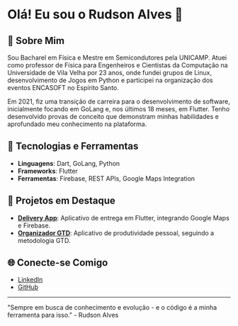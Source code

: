 # Olá! Eu sou o Rudson Alves 👋

## 🌟 Sobre Mim
Sou Bacharel em Física e Mestre em Semicondutores pela UNICAMP. Atuei como professor de Física para Engenheiros e Cientistas da Computação na Universidade de Vila Velha por 23 anos, onde fundei grupos de Linux, desenvolvimento de Jogos em Python e participei na organização dos eventos ENCASOFT no Espírito Santo.

Em 2021, fiz uma transição de carreira para o desenvolvimento de software, inicialmente focando em GoLang e, nos últimos 18 meses, em Flutter. Tenho desenvolvido provas de conceito que demonstram minhas habilidades e aprofundado meu conhecimento na plataforma.

## 🚀 Tecnologias e Ferramentas
- **Linguagens**: Dart, GoLang, Python
- **Frameworks**: Flutter
- **Ferramentas**: Firebase, REST APIs, Google Maps Integration

## 📌 Projetos em Destaque
- [**Delivery App**](https://github.com/rudsonalves/delivery): Aplicativo de entrega em Flutter, integrando Google Maps e Firebase.
- [**Organizador GTD**](https://github.com/seu_usuario/gtd-organizer): Aplicativo de produtividade pessoal, seguindo a metodologia GTD.

## 🌐 Conecte-se Comigo
- [LinkedIn](https://www.linkedin.com/in/seu-perfil)
- [GitHub](https://github.com/rudsonalves)

---
"Sempre em busca de conhecimento e evolução - e o código é a minha ferramenta para isso." - Rudson Alves
